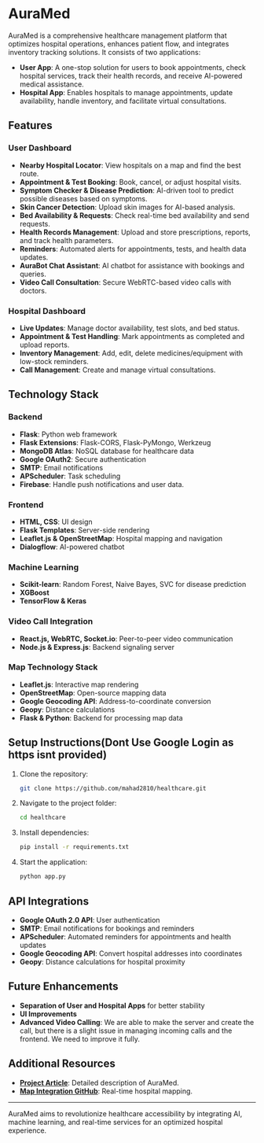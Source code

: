 # AuraMed

AuraMed is a comprehensive healthcare management platform that optimizes hospital operations, enhances patient flow, and integrates inventory tracking solutions. It consists of two applications:

- **User App**: A one-stop solution for users to book appointments, check hospital services, track their health records, and receive AI-powered medical assistance.
- **Hospital App**: Enables hospitals to manage appointments, update availability, handle inventory, and facilitate virtual consultations.

## Features

### User Dashboard
- **Nearby Hospital Locator**: View hospitals on a map and find the best route.
- **Appointment & Test Booking**: Book, cancel, or adjust hospital visits.
- **Symptom Checker & Disease Prediction**: AI-driven tool to predict possible diseases based on symptoms.
- **Skin Cancer Detection**: Upload skin images for AI-based analysis.
- **Bed Availability & Requests**: Check real-time bed availability and send requests.
- **Health Records Management**: Upload and store prescriptions, reports, and track health parameters.
- **Reminders**: Automated alerts for appointments, tests, and health data updates.
- **AuraBot Chat Assistant**: AI chatbot for assistance with bookings and queries.
- **Video Call Consultation**: Secure WebRTC-based video calls with doctors.

### Hospital Dashboard
- **Live Updates**: Manage doctor availability, test slots, and bed status.
- **Appointment & Test Handling**: Mark appointments as completed and upload reports.
- **Inventory Management**: Add, edit, delete medicines/equipment with low-stock reminders.
- **Call Management**: Create and manage virtual consultations.

## Technology Stack

### Backend
- **Flask**: Python web framework
- **Flask Extensions**: Flask-CORS, Flask-PyMongo, Werkzeug
- **MongoDB Atlas**: NoSQL database for healthcare data
- **Google OAuth2**: Secure authentication
- **SMTP**: Email notifications
- **APScheduler**: Task scheduling
- **Firebase**: Handle push notifications and user data.

### Frontend
- **HTML, CSS**: UI design
- **Flask Templates**: Server-side rendering
- **Leaflet.js & OpenStreetMap**: Hospital mapping and navigation
- **Dialogflow**: AI-powered chatbot

### Machine Learning
- **Scikit-learn**: Random Forest, Naive Bayes, SVC for disease prediction
- **XGBoost**
- **TensorFlow & Keras**

### Video Call Integration
- **React.js, WebRTC, Socket.io**: Peer-to-peer video communication
- **Node.js & Express.js**: Backend signaling server

### Map Technology Stack
- **Leaflet.js**: Interactive map rendering
- **OpenStreetMap**: Open-source mapping data
- **Google Geocoding API**: Address-to-coordinate conversion
- **Geopy**: Distance calculations
- **Flask & Python**: Backend for processing map data

## Setup Instructions(Dont Use Google Login as https isnt provided)

1. Clone the repository:
   ```bash
   git clone https://github.com/mahad2810/healthcare.git
   ```
2. Navigate to the project folder:
   ```bash
   cd healthcare
   ```
3. Install dependencies:
   ```bash
   pip install -r requirements.txt
   ```
4. Start the application:
   ```bash
   python app.py
   ```

## API Integrations
- **Google OAuth 2.0 API**: User authentication
- **SMTP**: Email notifications for bookings and reminders
- **APScheduler**: Automated reminders for appointments and health updates
- **Google Geocoding API**: Convert hospital addresses into coordinates
- **Geopy**: Distance calculations for hospital proximity


## Future Enhancements
- **Separation of User and Hospital Apps** for better stability
- **UI Improvements**
- **Advanced Video Calling**: We are able to make the server and create the call, but there is a slight issue in managing incoming calls and the frontend. We need to improve it fully.

## Additional Resources
- **[Project Article](https://medium.com/@dwaipayanmath/auramed-comprehensive-healthcare-management-platform-2941d904888c)**: Detailed description of AuraMed.
- **[Map Integration GitHub](https://github.com/SAPtadeep27/hospital_map/blob/master/app.js)**: Real-time hospital mapping.

---

AuraMed aims to revolutionize healthcare accessibility by integrating AI, machine learning, and real-time services for an optimized hospital experience.

